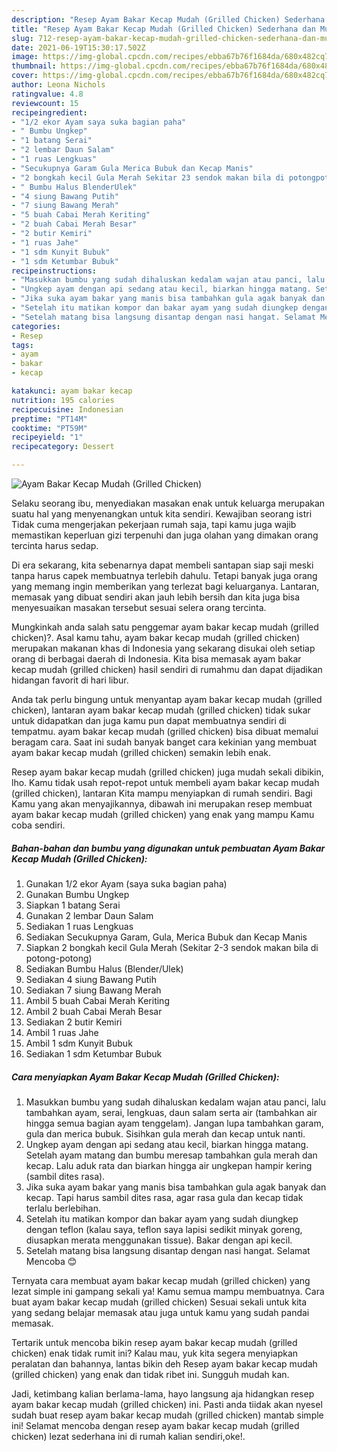 ```yaml
---
description: "Resep Ayam Bakar Kecap Mudah (Grilled Chicken) Sederhana dan Mudah Dibuat"
title: "Resep Ayam Bakar Kecap Mudah (Grilled Chicken) Sederhana dan Mudah Dibuat"
slug: 712-resep-ayam-bakar-kecap-mudah-grilled-chicken-sederhana-dan-mudah-dibuat
date: 2021-06-19T15:30:17.502Z
image: https://img-global.cpcdn.com/recipes/ebba67b76f1684da/680x482cq70/ayam-bakar-kecap-mudah-grilled-chicken-foto-resep-utama.jpg
thumbnail: https://img-global.cpcdn.com/recipes/ebba67b76f1684da/680x482cq70/ayam-bakar-kecap-mudah-grilled-chicken-foto-resep-utama.jpg
cover: https://img-global.cpcdn.com/recipes/ebba67b76f1684da/680x482cq70/ayam-bakar-kecap-mudah-grilled-chicken-foto-resep-utama.jpg
author: Leona Nichols
ratingvalue: 4.8
reviewcount: 15
recipeingredient:
- "1/2 ekor Ayam saya suka bagian paha"
- " Bumbu Ungkep"
- "1 batang Serai"
- "2 lembar Daun Salam"
- "1 ruas Lengkuas"
- "Secukupnya Garam Gula Merica Bubuk dan Kecap Manis"
- "2 bongkah kecil Gula Merah Sekitar 23 sendok makan bila di potongpotong"
- " Bumbu Halus BlenderUlek"
- "4 siung Bawang Putih"
- "7 siung Bawang Merah"
- "5 buah Cabai Merah Keriting"
- "2 buah Cabai Merah Besar"
- "2 butir Kemiri"
- "1 ruas Jahe"
- "1 sdm Kunyit Bubuk"
- "1 sdm Ketumbar Bubuk"
recipeinstructions:
- "Masukkan bumbu yang sudah dihaluskan kedalam wajan atau panci, lalu tambahkan ayam, serai, lengkuas, daun salam serta air (tambahkan air hingga semua bagian ayam tenggelam). Jangan lupa tambahkan garam, gula dan merica bubuk. Sisihkan gula merah dan kecap untuk nanti."
- "Ungkep ayam dengan api sedang atau kecil, biarkan hingga matang. Setelah ayam matang dan bumbu meresap tambahkan gula merah dan kecap. Lalu aduk rata dan biarkan hingga air ungkepan hampir kering (sambil dites rasa)."
- "Jika suka ayam bakar yang manis bisa tambahkan gula agak banyak dan kecap. Tapi harus sambil dites rasa, agar rasa gula dan kecap tidak terlalu berlebihan."
- "Setelah itu matikan kompor dan bakar ayam yang sudah diungkep dengan teflon (kalau saya, teflon saya lapisi sedikit minyak goreng, diusapkan merata menggunakan tissue). Bakar dengan api kecil."
- "Setelah matang bisa langsung disantap dengan nasi hangat. Selamat Mencoba 😊"
categories:
- Resep
tags:
- ayam
- bakar
- kecap

katakunci: ayam bakar kecap 
nutrition: 195 calories
recipecuisine: Indonesian
preptime: "PT14M"
cooktime: "PT59M"
recipeyield: "1"
recipecategory: Dessert

---
```



![Ayam Bakar Kecap Mudah (Grilled Chicken)](https://img-global.cpcdn.com/recipes/ebba67b76f1684da/680x482cq70/ayam-bakar-kecap-mudah-grilled-chicken-foto-resep-utama.jpg)

Selaku seorang ibu, menyediakan masakan enak untuk keluarga merupakan suatu hal yang menyenangkan untuk kita sendiri. Kewajiban seorang istri Tidak cuma mengerjakan pekerjaan rumah saja, tapi kamu juga wajib memastikan keperluan gizi terpenuhi dan juga olahan yang dimakan orang tercinta harus sedap.

Di era  sekarang, kita sebenarnya dapat membeli santapan siap saji meski tanpa harus capek membuatnya terlebih dahulu. Tetapi banyak juga orang yang memang ingin memberikan yang terlezat bagi keluarganya. Lantaran, memasak yang dibuat sendiri akan jauh lebih bersih dan kita juga bisa menyesuaikan masakan tersebut sesuai selera orang tercinta. 



Mungkinkah anda salah satu penggemar ayam bakar kecap mudah (grilled chicken)?. Asal kamu tahu, ayam bakar kecap mudah (grilled chicken) merupakan makanan khas di Indonesia yang sekarang disukai oleh setiap orang di berbagai daerah di Indonesia. Kita bisa memasak ayam bakar kecap mudah (grilled chicken) hasil sendiri di rumahmu dan dapat dijadikan hidangan favorit di hari libur.

Anda tak perlu bingung untuk menyantap ayam bakar kecap mudah (grilled chicken), lantaran ayam bakar kecap mudah (grilled chicken) tidak sukar untuk didapatkan dan juga kamu pun dapat membuatnya sendiri di tempatmu. ayam bakar kecap mudah (grilled chicken) bisa dibuat memalui beragam cara. Saat ini sudah banyak banget cara kekinian yang membuat ayam bakar kecap mudah (grilled chicken) semakin lebih enak.

Resep ayam bakar kecap mudah (grilled chicken) juga mudah sekali dibikin, lho. Kamu tidak usah repot-repot untuk membeli ayam bakar kecap mudah (grilled chicken), lantaran Kita mampu menyiapkan di rumah sendiri. Bagi Kamu yang akan menyajikannya, dibawah ini merupakan resep membuat ayam bakar kecap mudah (grilled chicken) yang enak yang mampu Kamu coba sendiri.

<!--inarticleads1-->

##### Bahan-bahan dan bumbu yang digunakan untuk pembuatan Ayam Bakar Kecap Mudah (Grilled Chicken):

1. Gunakan 1/2 ekor Ayam (saya suka bagian paha)
1. Gunakan  Bumbu Ungkep
1. Siapkan 1 batang Serai
1. Gunakan 2 lembar Daun Salam
1. Sediakan 1 ruas Lengkuas
1. Sediakan Secukupnya Garam, Gula, Merica Bubuk dan Kecap Manis
1. Siapkan 2 bongkah kecil Gula Merah (Sekitar 2-3 sendok makan bila di potong-potong)
1. Sediakan  Bumbu Halus (Blender/Ulek)
1. Sediakan 4 siung Bawang Putih
1. Sediakan 7 siung Bawang Merah
1. Ambil 5 buah Cabai Merah Keriting
1. Ambil 2 buah Cabai Merah Besar
1. Sediakan 2 butir Kemiri
1. Ambil 1 ruas Jahe
1. Ambil 1 sdm Kunyit Bubuk
1. Sediakan 1 sdm Ketumbar Bubuk




<!--inarticleads2-->

##### Cara menyiapkan Ayam Bakar Kecap Mudah (Grilled Chicken):

1. Masukkan bumbu yang sudah dihaluskan kedalam wajan atau panci, lalu tambahkan ayam, serai, lengkuas, daun salam serta air (tambahkan air hingga semua bagian ayam tenggelam). Jangan lupa tambahkan garam, gula dan merica bubuk. Sisihkan gula merah dan kecap untuk nanti.
1. Ungkep ayam dengan api sedang atau kecil, biarkan hingga matang. Setelah ayam matang dan bumbu meresap tambahkan gula merah dan kecap. Lalu aduk rata dan biarkan hingga air ungkepan hampir kering (sambil dites rasa).
1. Jika suka ayam bakar yang manis bisa tambahkan gula agak banyak dan kecap. Tapi harus sambil dites rasa, agar rasa gula dan kecap tidak terlalu berlebihan.
1. Setelah itu matikan kompor dan bakar ayam yang sudah diungkep dengan teflon (kalau saya, teflon saya lapisi sedikit minyak goreng, diusapkan merata menggunakan tissue). Bakar dengan api kecil.
1. Setelah matang bisa langsung disantap dengan nasi hangat. Selamat Mencoba 😊




Ternyata cara membuat ayam bakar kecap mudah (grilled chicken) yang lezat simple ini gampang sekali ya! Kamu semua mampu membuatnya. Cara buat ayam bakar kecap mudah (grilled chicken) Sesuai sekali untuk kita yang sedang belajar memasak atau juga untuk kamu yang sudah pandai memasak.

Tertarik untuk mencoba bikin resep ayam bakar kecap mudah (grilled chicken) enak tidak rumit ini? Kalau mau, yuk kita segera menyiapkan peralatan dan bahannya, lantas bikin deh Resep ayam bakar kecap mudah (grilled chicken) yang enak dan tidak ribet ini. Sungguh mudah kan. 

Jadi, ketimbang kalian berlama-lama, hayo langsung aja hidangkan resep ayam bakar kecap mudah (grilled chicken) ini. Pasti anda tiidak akan nyesel sudah buat resep ayam bakar kecap mudah (grilled chicken) mantab simple ini! Selamat mencoba dengan resep ayam bakar kecap mudah (grilled chicken) lezat sederhana ini di rumah kalian sendiri,oke!.

